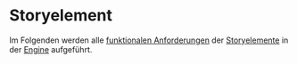 # Storyelement

Im Folgenden werden alle [funktionalen Anforderungen](Funktionale-Anforderungen-GE.md) der [Storyelemente](Storyelement-GE.md) in der [Engine](Engine-GE.md) aufgeführt.
